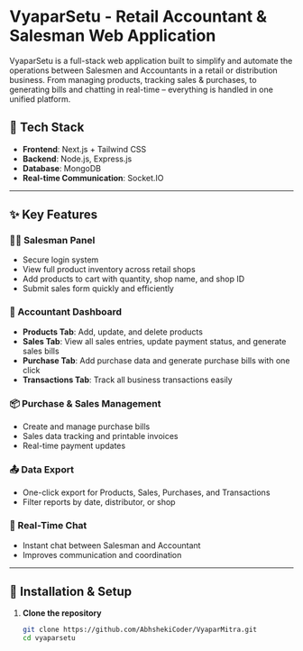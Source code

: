 # VyaparSetu - Retail Accountant & Salesman Web Application

VyaparSetu is a full-stack web application built to simplify and automate the operations between Salesmen and Accountants in a retail or distribution business. From managing products, tracking sales & purchases, to generating bills and chatting in real-time – everything is handled in one unified platform.

## 🔧 Tech Stack

- **Frontend**: Next.js + Tailwind CSS
- **Backend**: Node.js, Express.js
- **Database**: MongoDB
- **Real-time Communication**: Socket.IO

---

## ✨ Key Features

### 🧑‍💼 Salesman Panel
- Secure login system
- View full product inventory across retail shops
- Add products to cart with quantity, shop name, and shop ID
- Submit sales form quickly and efficiently

### 🧾 Accountant Dashboard
- **Products Tab**: Add, update, and delete products
- **Sales Tab**: View all sales entries, update payment status, and generate sales bills
- **Purchase Tab**: Add purchase data and generate purchase bills with one click
- **Transactions Tab**: Track all business transactions easily

### 📦 Purchase & Sales Management
- Create and manage purchase bills
- Sales data tracking and printable invoices
- Real-time payment updates

### 📤 Data Export
- One-click export for Products, Sales, Purchases, and Transactions
- Filter reports by date, distributor, or shop

### 💬 Real-Time Chat
- Instant chat between Salesman and Accountant
- Improves communication and coordination

---

## 📌 Installation & Setup

1. **Clone the repository**
   ```bash
   git clone https://github.com/AbhshekiCoder/VyaparMitra.git
   cd vyaparsetu



